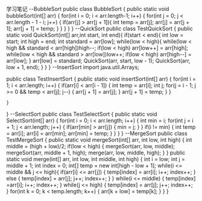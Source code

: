学习笔记
--BubbleSort
public class BubbleSort {
	public static void bubbleSort(int[] arr) {
		for(int i = 0; i < arr.length-1; i++) {
			for(int j = 0; j < arr.length - 1 - i; j++) {
				if(arr[j] > arr[j + 1]){
					int temp = arr[j];
					arr[j] = arr[j + 1];
					arr[j + 1] = temp;
				}
			}
		}
	}
}
--QuickSort
public class TestQuickSort {
	public static void QuickSort(int[] arr,int start, int end){
		if(start < end){
			int low = start;
			int high = end;
			int standard = arr[low];
			while(low < high){
				while(low < high && standard < arr[high])high--;
				if(low < high) arr[low++] = arr[high];
				while(low < high && standard > arr[low])low++;
				if(low < high) arr[high--] = arr[low];
			}
			arr[low] = standard;
			QuickSort(arr, start, low - 1);
			QuickSort(arr, low + 1, end);
		}
	}
}
--InsertSort
import java.util.Arrays;

public class TestInsertSort {
	public static void insertSort(int[] arr) {
		for(int i = 1; i < arr.length; i++) {
			if(arr[i] < arr[i - 1]) {
				int temp = arr[i];
				int j;
				for(j = i - 1; j >= 0 && temp < arr[j]; j--) {
					arr[j + 1] = arr[j];
				}
				arr[j + 1] = temp;
			}
		}
		
	}
}
--SelectSort
public class TestSelectSort {
	public static void SelectSort(int[] arr) {
		for(int i = 0; i < arr.length; i++) {
			int min = i;
			for(int j = i + 1; j < arr.length; j++) {
				if(arr[min] > arr[j]) {
 				    min = j;
				}
			}
			if(i != min) {
				int temp = arr[i];
				arr[i] = arr[min];
				arr[min] = temp;
			}
		}
	}
}
--MergeSort
public class TestMergeSort {
	public static void mergeSort(int[] arr, int low, int high) {
		int middle = (high + low)/2;
		if(low < high) {
			mergeSort(arr, low, middle);
			mergeSort(arr, middle + 1, high);
			merge(arr, low, middle, high);
		}
	}
	public static void merge(int[] arr, int low, int middle, int high) {
		int i = low;
		int j = middle + 1;
		int index = 0;
		int[] temp = new int[high - low + 1];
		while(i <= middle && j <= high){
			if(arr[i] <= arr[j]) {
				temp[index] = arr[i];
				i++;
				index++;
			}
			else {
				temp[index] = arr[j];
				j++;
				index++;
			}
		}
		while(i <= middle) {
			temp[index] =arr[i];
			i++;
			index++;
		}
		while(j <= high) {
			temp[index] = arr[j];
			j++;
			index++;
		}
		for(int k = 0; k < temp.length; k++) {
			arr[k + low] = temp[k];
		}
	}
}